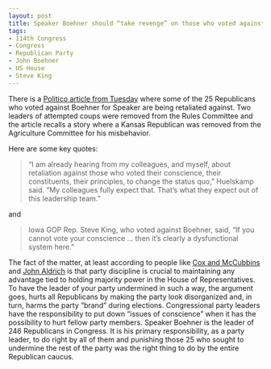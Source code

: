 ```yaml
---
layout: post
title: Speaker Boehner should “take revenge” on those who voted against him
tags: 
- 114th Congress
- Congress
- Republican Party
- John Boehner
- US House
- Steve King
---
```


There is a [Politico article from Tuesday](http://www.politico.com/story/2015/01/boehner-allies-out-for-revenge-114007.html) where some of the 25 Republicans who voted against Boehner for Speaker are being retaliated against. Two leaders of attempted coups were removed from the Rules Committee and the article recalls a story where a Kansas Republican was removed from the Agriculture Committee for his misbehavior.

Here are some key quotes:

>“I am already hearing from my colleagues, and myself, about retaliation against those who voted their conscience, their constituents, their principles, to change the status quo,” Huelskamp said. “My colleagues fully expect that. That’s what they expect out of this leadership team.”

and

>Iowa GOP Rep. Steve King, who voted against Boehner, said, “If you cannot vote your conscience … then it’s clearly a dysfunctional system here.”

The fact of the matter, at least according to people like [Cox and McCubbins](http://wikisum.com/w/Cox_and_McCubbins:_Legislative_leviathan) and [John Aldrich](http://themonkeycage.org/wp-content/uploads/2011/07/aldrich-and-rohde.pdf) is that party discipline is crucial to maintaining any advantage tied to holding majority power in the House of Representatives. To have the leader of your party undermined in such a way, the argument goes, hurts all Republicans by making the party look disorganized and, in turn, harms the party “brand” during elections. Congressional party leaders have the responsibility to put down “issues of conscience” when it has the possibility to hurt fellow party members. Speaker Boehner is the leader of 246 Republicans in Congress. It is his primary responsibility, as a party leader, to do right by all of them and punishing those 25 who sought to undermine the rest of the party was the right thing to do by the entire Republican caucus.
